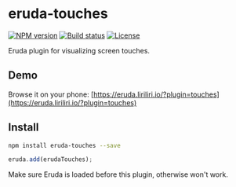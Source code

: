 # eruda-touches

[![NPM version][npm-image]][npm-url]
[![Build status][travis-image]][travis-url]
[![License][license-image]][npm-url]

[npm-image]: https://img.shields.io/npm/v/eruda-touches.svg
[npm-url]: https://npmjs.org/package/eruda-touches
[travis-image]: https://img.shields.io/travis/liriliri/eruda-touches.svg
[travis-url]: https://travis-ci.org/liriliri/eruda-touches
[license-image]: https://img.shields.io/npm/l/eruda-touches.svg

Eruda plugin for visualizing screen touches.

## Demo

Browse it on your phone: 
[https://eruda.liriliri.io/?plugin=touches](https://eruda.liriliri.io/?plugin=touches)

## Install

```bash
npm install eruda-touches --save
```

```javascript
eruda.add(erudaTouches);
```

Make sure Eruda is loaded before this plugin, otherwise won't work.